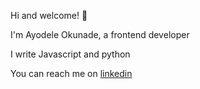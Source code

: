 Hi and welcome! :wave:  

I'm Ayodele Okunade, a frontend developer

I write Javascript and python

You can reach me on [linkedin](https://www.linkedin.com/in/ayodele-okunade) 
